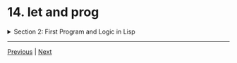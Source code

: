 # 14. let and prog

<details>
  <summary> Section 2: First Program and Logic in Lisp </summary>

  -   using `clisp`
  ```
  clisp prog.lisp  
  ```

  - [Codebase: 14. let and prog](../../codebase/The-Lisp-Programming-Language_Learn-Lisp-basics-in-one-day/S2_First-Program-and-Logic-in-Lisp/prog14.lisp)

</details>


---

[Previous](./13_variables.md) | [Next](./15_cond.md)